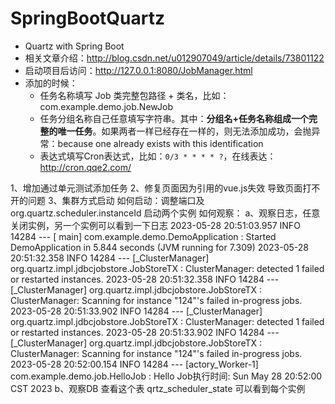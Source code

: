 # SpringBootQuartz

- Quartz with Spring Boot
- 相关文章介绍：<http://blog.csdn.net/u012907049/article/details/73801122>
- 启动项目后访问：<http://127.0.0.1:8080/JobManager.html>
- 添加的时候：
    - 任务名称填写 Job 类完整包路径 + 类名，比如：com.example.demo.job.NewJob
    - 任务分组名称自己任意填写字符串。其中：**分组名+任务名称组成一个完整的唯一任务**。如果两者一样已经存在一样的，则无法添加成功，会抛异常：because one already exists with this identification
    - 表达式填写Cron表达式，比如：`0/3 * * * * ?`，在线表达：<http://cron.qqe2.com/>

1、增加通过单元测试添加任务
2、修复页面因为引用的vue.js失效 导致页面打不开的问题
3、集群方式启动
如何启动：调整端口及org.quartz.scheduler.instanceId
启动两个实例
如何观察：
a、观察日志，任意关闭实例，另一个实例可以看到一下日志
2023-05-28 20:51:03.957  INFO 14284 --- [           main] com.example.demo.DemoApplication         : Started DemoApplication in 5.844 seconds (JVM running for 7.309)
2023-05-28 20:51:32.358  INFO 14284 --- [_ClusterManager] org.quartz.impl.jdbcjobstore.JobStoreTX  : ClusterManager: detected 1 failed or restarted instances.
2023-05-28 20:51:32.358  INFO 14284 --- [_ClusterManager] org.quartz.impl.jdbcjobstore.JobStoreTX  : ClusterManager: Scanning for instance "124"'s failed in-progress jobs.
2023-05-28 20:51:33.902  INFO 14284 --- [_ClusterManager] org.quartz.impl.jdbcjobstore.JobStoreTX  : ClusterManager: detected 1 failed or restarted instances.
2023-05-28 20:51:33.902  INFO 14284 --- [_ClusterManager] org.quartz.impl.jdbcjobstore.JobStoreTX  : ClusterManager: Scanning for instance "124"'s failed in-progress jobs.
2023-05-28 20:52:00.154  INFO 14284 --- [actory_Worker-1] com.example.demo.job.HelloJob            : Hello Job执行时间: Sun May 28 20:52:00 CST 2023
b、观察DB
查看这个表 qrtz_scheduler_state
可以看到每个实例
